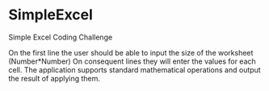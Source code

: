 # SimpleExcel
Simple Excel Coding Challenge

On the first line the user should be able to input the size of the worksheet (Number*Number)
On consequent lines they will enter the values for each cell.
The application supports standard mathematical operations and output the result of applying
them.